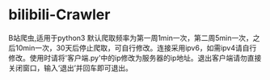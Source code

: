# bilibili-Crawler
B站爬虫,适用于python3
默认爬取频率为第一周1min一次，第二周5min一次，之后10min一次，30天后停止爬取，可自行修改。连接采用ipv6，如需ipv4请自行修改。使用时请将'客户端.py'中的ip修改为服务器的ip地址。退出客户端请勿直接关闭窗口，输入‘退出’并回车即可退出。

